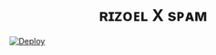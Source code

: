 
<h1 align="center">
  <b>ʀɪᴢᴏᴇʟ X sᴘᴀᴍ</b>
</h1>

[![Deploy](https://www.herokucdn.com/deploy/button.svg)](https://heroku.com/deploy?template=https://github.com/MrRizoel/SpamBot-deploy)
